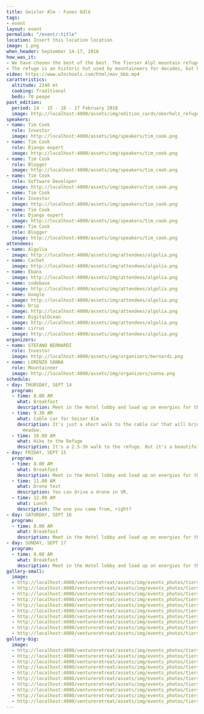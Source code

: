 ```yaml
---
title: Geisler Alm - Funes Odlë
tags:
- event
layout: event
permalink: "/event/:title"
location: Insert this location location
image: 1.png
when_header: September 14-17, 2018
how_was_it: 
- We have chosen the best of the best. The Tierser Alpl mountain refuge sits on top of Sieser Alm, which is the largest high-altitude Alpine meadow in Europe.
- The refuge is an historic hut used by mountaineers for decades, but has been completely restored and remodeled into a marvel of wooden architecture.
video: https://www.w3schools.com/html/mov_bbb.mp4
caratteristics:
  altitude: 2240 mt
  cooking: Traditional
  beds: 70 peope
past_edition:
  period: 14 - 15 - 16 - 17 February 2018
  image: http://localhost:4000/assets/img/edition_cards/oberholz_refuge.png
speakers:
- name: Tim Cook
  role: Investor
  image: http://localhost:4000/assets/img/speakers/tim_cook.png
- name: Tim Cook
  role: Django expert
  image: http://localhost:4000/assets/img/speakers/tim_cook.png
- name: Tim Cook
  role: Blogger
  image: http://localhost:4000/assets/img/speakers/tim_cook.png
- name: Tim Cook
  role: Software Developer
  image: http://localhost:4000/assets/img/speakers/tim_cook.png
- name: Tim Cook
  role: Investor
  image: http://localhost:4000/assets/img/speakers/tim_cook.png
- name: Tim Cook
  role: Django expert
  image: http://localhost:4000/assets/img/speakers/tim_cook.png
- name: Tim Cook
  role: Blogger
  image: http://localhost:4000/assets/img/speakers/tim_cook.png
attendees:
- name: Algolia
  image: http://localhost:4000/assets/img/attendees/algolia.png
- name: Cachet
  image: http://localhost:4000/assets/img/attendees/algolia.png
- name: Ebanx
  image: http://localhost:4000/assets/img/attendees/algolia.png
- name: codebase
  image: http://localhost:4000/assets/img/attendees/algolia.png
- name: Google
  image: http://localhost:4000/assets/img/attendees/algolia.png
- name: Drip
  image: http://localhost:4000/assets/img/attendees/algolia.png
- name: DigitalOcean
  image: http://localhost:4000/assets/img/attendees/algolia.png
- name: cirrus
  image: http://localhost:4000/assets/img/attendees/algolia.png
organizers:
- name: STEFANO BERNARDI
  role: Investor
  image: http://localhost:4000/assets/img/organizers/bernardi.png
- name: LORENZO SANNA
  role: Mountaineer
  image: http://localhost:4000/assets/img/organizers/sanna.png
schedule:
- day: THURSDAY, SEPT 14
  program:
  - time: 8.00 AM
    what: Breakfast
    description: Meet in the Hotel lobby and load up on energies for the day.
  - time: 9.30 AM
    what: Cable car for Seiser Alm
    description: It's just a short walk to the cable car that will bring us to the
      meadow.
  - time: 10.00 AM
    what: Hike to the Refuge
    description: It's a 2.5-3h walk to the refuge. But it's a beautiful one.
- day: FRIDAY, SEPT 15
  program:
  - time: 8.00 AM
    what: Breakfast
    description: Meet in the Hotel lobby and load up on energies for the day.
  - time: 11.00 AM
    what: Drone test
    description: You can drive a drone in VR.
  - time: 12.00 AM
    what: Lunch
    description: The one you came from, right?
- day: SATURDAY, SEPT 16
  program:
  - time: 8.00 AM
    what: Breakfast
    description: Meet in the Hotel lobby and load up on energies for the day.
- day: SUNDAY, SEPT 17
  program:
  - time: 8.00 AM
    what: Breakfast
    description: Meet in the Hotel lobby and load up on energies for the day.
gallery-small:
  image:
  - http://localhost:4000/ventureretreat/assets/img/events_photos/tierser_refugee/1.jpg
  - http://localhost:4000/ventureretreat/assets/img/events_photos/tierser_refugee/2.jpg
  - http://localhost:4000/ventureretreat/assets/img/events_photos/tierser_refugee/3.jpg
  - http://localhost:4000/ventureretreat/assets/img/events_photos/tierser_refugee/4.jpg
  - http://localhost:4000/ventureretreat/assets/img/events_photos/tierser_refugee/5.jpg
  - http://localhost:4000/ventureretreat/assets/img/events_photos/tierser_refugee/6.jpg
  - http://localhost:4000/ventureretreat/assets/img/events_photos/tierser_refugee/7.jpg
  - http://localhost:4000/ventureretreat/assets/img/events_photos/tierser_refugee/8.jpg
  - http://localhost:4000/ventureretreat/assets/img/events_photos/tierser_refugee/9.jpg
  - http://localhost:4000/ventureretreat/assets/img/events_photos/tierser_refugee/10.jpg
gallery-big:
  image:
  - http://localhost:4000/ventureretreat/assets/img/events_photos/tierser_refugee/big/1.jpg
  - http://localhost:4000/ventureretreat/assets/img/events_photos/tierser_refugee/big/2.jpg
  - http://localhost:4000/ventureretreat/assets/img/events_photos/tierser_refugee/big/3.jpg
  - http://localhost:4000/ventureretreat/assets/img/events_photos/tierser_refugee/big/4.jpg
  - http://localhost:4000/ventureretreat/assets/img/events_photos/tierser_refugee/big/5.jpg
  - http://localhost:4000/ventureretreat/assets/img/events_photos/tierser_refugee/big/6.jpg
  - http://localhost:4000/ventureretreat/assets/img/events_photos/tierser_refugee/big/7.jpg
  - http://localhost:4000/ventureretreat/assets/img/events_photos/tierser_refugee/big/8.jpg
  - http://localhost:4000/ventureretreat/assets/img/events_photos/tierser_refugee/big/9.jpg
  - http://localhost:4000/ventureretreat/assets/img/events_photos/tierser_refugee/big/10.jpg
---
```


